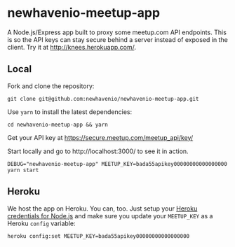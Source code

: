 # newhavenio-meetup-app

A Node.js/Express app built to proxy some meetup.com API endpoints. This is so
the API keys can stay secure behind a server instead of exposed in the client.
Try it at http://knees.herokuapp.com/.

## Local

Fork and clone the repository:

```
git clone git@github.com:newhavenio/newhavenio-meetup-app.git
```

Use `yarn` to install the latest dependencies:

```
cd newhavenio-meetup-app && yarn
```

Get your API key at https://secure.meetup.com/meetup_api/key/

Start locally and go to http://localhost:3000/ to see it in action.

```
DEBUG="newhavenio-meetup-app" MEETUP_KEY=bada55apikey00000000000000000 yarn start
```

## Heroku

We host the app on Heroku. You can, too. Just setup your [Heroku credentials
for Node.js](https://devcenter.heroku.com/articles/nodejs) and make sure you
update your `MEETUP_KEY` as a Heroku `config` variable:

```
heroku config:set MEETUP_KEY=bada55apikey00000000000000000
```
